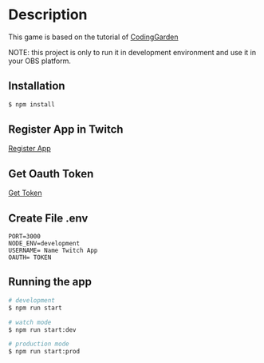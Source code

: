 
# Description

This game is based on the tutorial of [CodingGarden](https://github.com/CodingGarden/SeedlingDrop)

NOTE: this project is only to run it in development environment and use it in your OBS platform.


## Installation

```bash
$ npm install
```

## Register App in Twitch

[Register App](https://dev.twitch.tv/console)

## Get Oauth Token

[Get Token](https://twitchapps.com/tmi/)

## Create File .env

```
PORT=3000
NODE_ENV=development
USERNAME= Name Twitch App
OAUTH= TOKEN
```


## Running the app

```bash
# development
$ npm run start

# watch mode
$ npm run start:dev

# production mode
$ npm run start:prod
```
